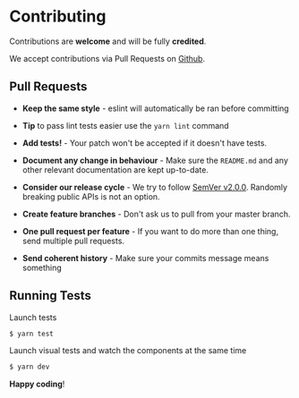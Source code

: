 # Contributing

Contributions are **welcome** and will be fully **credited**.

We accept contributions via Pull Requests on [Github](https://github.com/sudiptochoudhury/vue-datetime).


## Pull Requests

- **Keep the same style** - eslint will automatically be ran before committing

- **Tip** to pass lint tests easier use the `yarn lint` command

- **Add tests!** - Your patch won't be accepted if it doesn't have tests.

- **Document any change in behaviour** - Make sure the `README.md` and any other relevant documentation are kept up-to-date.

- **Consider our release cycle** - We try to follow [SemVer v2.0.0](http://semver.org/). Randomly breaking public APIs is not an option.

- **Create feature branches** - Don't ask us to pull from your master branch.

- **One pull request per feature** - If you want to do more than one thing, send multiple pull requests.

- **Send coherent history** - Make sure your commits message means something


## Running Tests

Launch tests

``` bash
$ yarn test
```

Launch visual tests and watch the components at the same time

``` bash
$ yarn dev
```


**Happy coding**!
